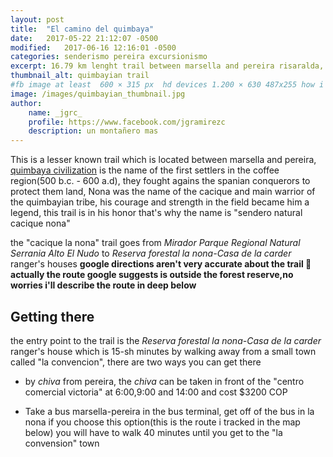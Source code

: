 ```yaml
---
layout: post
title:  "El camino del quimbaya"
date:   2017-05-22 21:12:07 -0500
modified:   2017-06-16 12:16:01 -0500
categories: senderismo pereira excursionismo 
excerpt: 16.79 km lenght trail between marsella and pereira risaralda, this trail lead to a wonderfull view of pereira
thumbnail_alt: quimbayian trail
#fb image at least  600 × 315 px  hd devices 1.200 × 630 487x255 how i see it
image: /images/quimbayian_thumbnail.jpg
author:
    name: _jgrc_
    profile: https://www.facebook.com/jgramirezc
    description: un montañero mas
---
```


This is a lesser known trail which is located between marsella and pereira, [quimbaya civilization][quimbaya-wikipedia] 
is the name of the first settlers in the coffee region(500 b.c. - 600 a.d), they fought agains the spanian conquerors to 
protect them land, Nona was the name of the cacique and main warrior of the quimbayian tribe, his courage and strength in 
the field became him a legend, this trail is in his honor that's why the name is "sendero natural cacique nona"

<amp-img src="/images/2017-05-21_10-02-20_o.jpg" layout="responsive" alt="Bienvenido" height="771" width="1028"></amp-img>
 
 the "cacique la nona" trail goes from *Mirador Parque Regional Natural Serrania Alto El Nudo* to
  *Reserva forestal la nona-Casa de la carder* ranger's houses 
  **google directions aren't very accurate about the trail 🙁 actually the route google suggests is outside the forest reserve,no worries i'll describe the route in deep below**
  
  <amp-iframe width="200" height="200"
      sandbox="allow-scripts allow-same-origin"
      layout="responsive"
      frameborder="0"
      src="https://www.google.com/maps/embed/v1/directions?key={{site.googlemaps_key}}&origin=Reserva+forestal+la+nona-+Casa+de+la+carder&destination=Mirador+Parque+Regional+Natural+Serrania+Alto+El+Nudo&mode=walking&maptype=satellite&zoom=13">
  </amp-iframe>


## Getting there 
  the entry point to the trail is the *Reserva forestal la nona-Casa de la carder* ranger's house which is 15-sh minutes by walking
  away from a small town called "la convencion", there are two ways you can get there 
  
  * by *chiva* from pereira, the *chiva* can be taken in front of the "centro comercial victoria" at 6:00,9:00 and 14:00 and cost $3200 COP 

  * Take a bus marsella-pereira in the bus terminal, get off of the bus in la nona 
  if you choose this option(this is the route i tracked in the map below) you will have to walk 40 minutes until you get to the "la convension" town 

<amp-img src="https://s2.wklcdn.com/image_97/2927161/17867167/11275334.jpg" layout="responsive" alt="Bienvenido" height="525" width="700"></amp-img>


  <amp-iframe width="200" height="200"
      sandbox="allow-scripts allow-same-origin"
      layout="responsive"
      frameborder="0"
      src="https://www.wikiloc.com/wikiloc/spatialArtifacts.do?event=view&id=17867164&measures=off&title=off&near=off&images=off&maptype=S">
  </amp-iframe>


[quimbaya-wikipedia]: https://en.wikipedia.org/wiki/Quimbaya_civilization


